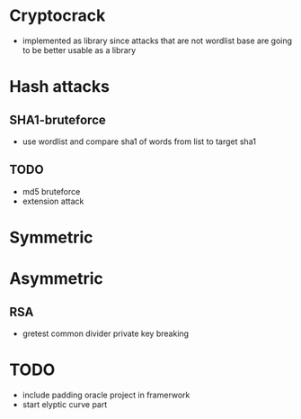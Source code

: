 # Cryptocrack

- implemented as library since attacks that are not wordlist base are going to be better usable as a library

# Hash attacks

## SHA1-bruteforce

- use wordlist and compare sha1 of words from list to target sha1

## TODO
- md5 bruteforce
- extension attack

# Symmetric


# Asymmetric

## RSA

- gretest common divider private key breaking

# TODO
- include padding oracle project in framerwork
- start elyptic curve part
